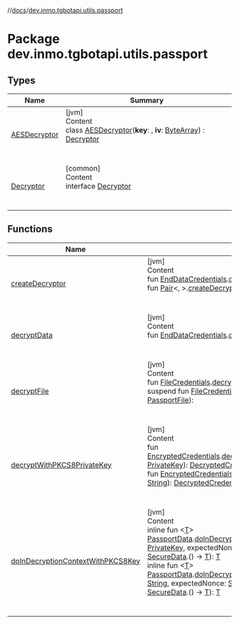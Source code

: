 //[docs](../../index.md)/[dev.inmo.tgbotapi.utils.passport](index.md)



# Package dev.inmo.tgbotapi.utils.passport  


## Types  
  
|  Name |  Summary | 
|---|---|
| <a name="dev.inmo.tgbotapi.utils.passport/AESDecryptor///PointingToDeclaration/"></a>[AESDecryptor](-a-e-s-decryptor/index.md)| <a name="dev.inmo.tgbotapi.utils.passport/AESDecryptor///PointingToDeclaration/"></a>[jvm]  <br>Content  <br>class [AESDecryptor](-a-e-s-decryptor/index.md)(**key**: , **iv**: [ByteArray](https://kotlinlang.org/api/latest/jvm/stdlib/kotlin/-byte-array/index.html)) : [Decryptor](-decryptor/index.md)  <br><br><br>|
| <a name="dev.inmo.tgbotapi.utils.passport/Decryptor///PointingToDeclaration/"></a>[Decryptor](-decryptor/index.md)| <a name="dev.inmo.tgbotapi.utils.passport/Decryptor///PointingToDeclaration/"></a>[common]  <br>Content  <br>interface [Decryptor](-decryptor/index.md)  <br><br><br>|


## Functions  
  
|  Name |  Summary | 
|---|---|
| <a name="dev.inmo.tgbotapi.utils.passport//createDecryptor/dev.inmo.tgbotapi.types.passport.credentials.EndDataCredentials#/PointingToDeclaration/"></a>[createDecryptor](create-decryptor.md)| <a name="dev.inmo.tgbotapi.utils.passport//createDecryptor/dev.inmo.tgbotapi.types.passport.credentials.EndDataCredentials#/PointingToDeclaration/"></a>[jvm]  <br>Content  <br>fun [EndDataCredentials](../dev.inmo.tgbotapi.types.passport.credentials/-end-data-credentials/index.md#%5Bdev.inmo.tgbotapi.types.passport.credentials%2FEndDataCredentials%2F%2F%2FPointingToDeclaration%2F%5D%2FExtensions%2F745855401).[createDecryptor](create-decryptor.md)(): [Decryptor](-decryptor/index.md)  <br>fun [Pair](https://kotlinlang.org/api/latest/jvm/stdlib/kotlin/-pair/index.html)<, >.[createDecryptor](create-decryptor.md)(): [Decryptor](-decryptor/index.md)  <br><br><br>|
| <a name="dev.inmo.tgbotapi.utils.passport//decryptData/dev.inmo.tgbotapi.types.passport.credentials.EndDataCredentials#kotlin.ByteArray/PointingToDeclaration/"></a>[decryptData](decrypt-data.md)| <a name="dev.inmo.tgbotapi.utils.passport//decryptData/dev.inmo.tgbotapi.types.passport.credentials.EndDataCredentials#kotlin.ByteArray/PointingToDeclaration/"></a>[jvm]  <br>Content  <br>fun [EndDataCredentials](../dev.inmo.tgbotapi.types.passport.credentials/-end-data-credentials/index.md#%5Bdev.inmo.tgbotapi.types.passport.credentials%2FEndDataCredentials%2F%2F%2FPointingToDeclaration%2F%5D%2FExtensions%2F745855401).[decryptData](decrypt-data.md)(bytes: ):   <br><br><br>|
| <a name="dev.inmo.tgbotapi.utils.passport//decryptFile/dev.inmo.tgbotapi.types.passport.credentials.FileCredentials#kotlin.ByteArray/PointingToDeclaration/"></a>[decryptFile](decrypt-file.md)| <a name="dev.inmo.tgbotapi.utils.passport//decryptFile/dev.inmo.tgbotapi.types.passport.credentials.FileCredentials#kotlin.ByteArray/PointingToDeclaration/"></a>[jvm]  <br>Content  <br>fun [FileCredentials](../dev.inmo.tgbotapi.types.passport.credentials/-file-credentials/index.md#%5Bdev.inmo.tgbotapi.types.passport.credentials%2FFileCredentials%2F%2F%2FPointingToDeclaration%2F%5D%2FExtensions%2F745855401).[decryptFile](decrypt-file.md)(fileBytes: [ByteArray](https://kotlinlang.org/api/latest/jvm/stdlib/kotlin/-byte-array/index.html)):   <br>suspend fun [FileCredentials](../dev.inmo.tgbotapi.types.passport.credentials/-file-credentials/index.md#%5Bdev.inmo.tgbotapi.types.passport.credentials%2FFileCredentials%2F%2F%2FPointingToDeclaration%2F%5D%2FExtensions%2F745855401).[decryptFile](decrypt-file.md)(bot: , passportFile: [PassportFile](../dev.inmo.tgbotapi.types.passport.encrypted/-passport-file/index.md)):   <br><br><br>|
| <a name="dev.inmo.tgbotapi.utils.passport//decryptWithPKCS8PrivateKey/dev.inmo.tgbotapi.types.passport.credentials.EncryptedCredentials#java.security.PrivateKey/PointingToDeclaration/"></a>[decryptWithPKCS8PrivateKey](decrypt-with-p-k-c-s8-private-key.md)| <a name="dev.inmo.tgbotapi.utils.passport//decryptWithPKCS8PrivateKey/dev.inmo.tgbotapi.types.passport.credentials.EncryptedCredentials#java.security.PrivateKey/PointingToDeclaration/"></a>[jvm]  <br>Content  <br>fun [EncryptedCredentials](../dev.inmo.tgbotapi.types.passport.credentials/-encrypted-credentials/index.md#%5Bdev.inmo.tgbotapi.types.passport.credentials%2FEncryptedCredentials%2F%2F%2FPointingToDeclaration%2F%5D%2FExtensions%2F745855401).[decryptWithPKCS8PrivateKey](decrypt-with-p-k-c-s8-private-key.md)(privateKey: [PrivateKey](https://docs.oracle.com/javase/8/docs/api/java/security/PrivateKey.html)): [DecryptedCredentials](../dev.inmo.tgbotapi.types.passport.credentials/-decrypted-credentials/index.md)  <br>fun [EncryptedCredentials](../dev.inmo.tgbotapi.types.passport.credentials/-encrypted-credentials/index.md#%5Bdev.inmo.tgbotapi.types.passport.credentials%2FEncryptedCredentials%2F%2F%2FPointingToDeclaration%2F%5D%2FExtensions%2F745855401).[decryptWithPKCS8PrivateKey](decrypt-with-p-k-c-s8-private-key.md)(key: [String](https://kotlinlang.org/api/latest/jvm/stdlib/kotlin/-string/index.html)): [DecryptedCredentials](../dev.inmo.tgbotapi.types.passport.credentials/-decrypted-credentials/index.md)  <br><br><br>|
| <a name="dev.inmo.tgbotapi.utils.passport//doInDecryptionContextWithPKCS8Key/dev.inmo.tgbotapi.types.passport.PassportData#java.security.PrivateKey#kotlin.String?#kotlin.Function1[dev.inmo.tgbotapi.types.passport.decrypted.SecureData,TypeParam(bounds=[kotlin.Any?])]/PointingToDeclaration/"></a>[doInDecryptionContextWithPKCS8Key](do-in-decryption-context-with-p-k-c-s8-key.md)| <a name="dev.inmo.tgbotapi.utils.passport//doInDecryptionContextWithPKCS8Key/dev.inmo.tgbotapi.types.passport.PassportData#java.security.PrivateKey#kotlin.String?#kotlin.Function1[dev.inmo.tgbotapi.types.passport.decrypted.SecureData,TypeParam(bounds=[kotlin.Any?])]/PointingToDeclaration/"></a>[jvm]  <br>Content  <br>inline fun <[T](do-in-decryption-context-with-p-k-c-s8-key.md)> [PassportData](../dev.inmo.tgbotapi.types.passport/-passport-data/index.md#%5Bdev.inmo.tgbotapi.types.passport%2FPassportData%2F%2F%2FPointingToDeclaration%2F%5D%2FExtensions%2F745855401).[doInDecryptionContextWithPKCS8Key](do-in-decryption-context-with-p-k-c-s8-key.md)(pkcs8Key: [PrivateKey](https://docs.oracle.com/javase/8/docs/api/java/security/PrivateKey.html), expectedNonce: [String](https://kotlinlang.org/api/latest/jvm/stdlib/kotlin/-string/index.html)? = null, crossinline block: [SecureData](../dev.inmo.tgbotapi.types.passport.decrypted/-secure-data/index.md).() -> [T](do-in-decryption-context-with-p-k-c-s8-key.md)): [T](do-in-decryption-context-with-p-k-c-s8-key.md)  <br>inline fun <[T](do-in-decryption-context-with-p-k-c-s8-key.md)> [PassportData](../dev.inmo.tgbotapi.types.passport/-passport-data/index.md#%5Bdev.inmo.tgbotapi.types.passport%2FPassportData%2F%2F%2FPointingToDeclaration%2F%5D%2FExtensions%2F745855401).[doInDecryptionContextWithPKCS8Key](do-in-decryption-context-with-p-k-c-s8-key.md)(pkcs8Key: [String](https://kotlinlang.org/api/latest/jvm/stdlib/kotlin/-string/index.html), expectedNonce: [String](https://kotlinlang.org/api/latest/jvm/stdlib/kotlin/-string/index.html)? = null, crossinline block: [SecureData](../dev.inmo.tgbotapi.types.passport.decrypted/-secure-data/index.md).() -> [T](do-in-decryption-context-with-p-k-c-s8-key.md)): [T](do-in-decryption-context-with-p-k-c-s8-key.md)  <br><br><br>|

